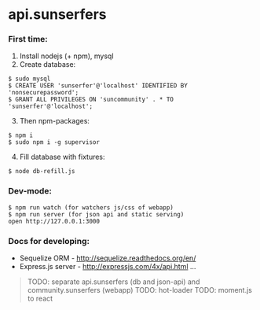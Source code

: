 api.sunserfers
==============

### First time:
1. Install nodejs (+ npm), mysql
2. Create database:
```
$ sudo mysql
$ CREATE USER 'sunserfer'@'localhost' IDENTIFIED BY 'nonsecurepassword';
$ GRANT ALL PRIVILEGES ON 'suncommunity' . * TO 'sunserfer'@'localhost';
```
3. Then npm-packages:
```
$ npm i
$ sudo npm i -g supervisor
```
4. Fill database with fixtures:
```
$ node db-refill.js
```

### Dev-mode:
```
$ npm run watch (for watchers js/css of webapp)
$ npm run server (for json api and static serving)
open http://127.0.0.1:3000
```



### Docs for developing:
* Sequelize ORM - http://sequelize.readthedocs.org/en/
* Express.js server - http://expressjs.com/4x/api.html
...


> TODO: separate api.sunserfers (db and json-api) and community.sunserfers (webapp)
> TODO: hot-loader
> TODO: moment.js to react